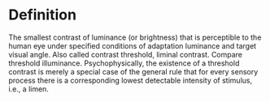 # Definition

The smallest contrast of luminance (or brightness) that is perceptible
to the human eye under specified conditions of adaptation luminance and
target visual angle. Also called contrast threshold, liminal contrast.
Compare threshold illuminance. Psychophysically, the existence of a
threshold contrast is merely a special case of the general rule that for
every sensory process there is a corresponding lowest detectable
intensity of stimulus, i.e., a limen.
